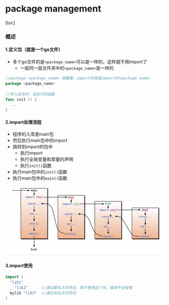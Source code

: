 # package management

[toc]

### 概述

#### 1.定义包（就是一个go文件）
* 多个go文件的是`<package_name>`可以是一样的，这样就不用import了
  * 一般同一层文件夹中的`<package_name>`是一样的
```go
//package <package_name> 很重要，import时就是import的<package_name>
package <package_name>

//导入该包时，会执行的函数
func init () {
  ...
}
```

#### 2.import处理流程
* 程序的入库是main包
* 然后执行main包中的import
* 跳转到import的包中
  * 执行import
  * 执行全局变量和常量的声明
  * 执行`init()`函数
* 执行main包中的`init()`函数
* 执行main包中的`main()`函数

![](./imgs/package_management_01.png)

#### 3.import使用
```go
import (
  "lib1"
  _ "lib2"      //通过匿名方式导包，即不使用这个包，编译不会报错
  mylib "lib3"  //通过别名方式导包
)
```
